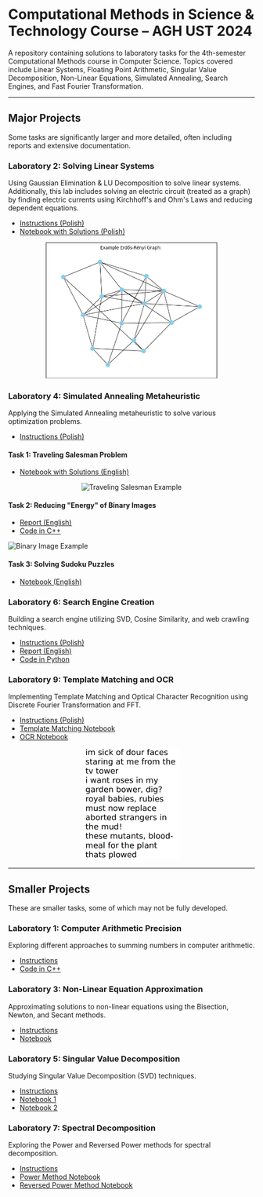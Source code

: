 # Computational Methods in Science & Technology Course – AGH UST 2024

A repository containing solutions to laboratory tasks for the 4th-semester Computational Methods course in Computer Science. Topics covered include Linear Systems, Floating Point Arithmetic, Singular Value Decomposition, Non-Linear Equations, Simulated Annealing, Search Engines, and Fast Fourier Transformation.

---

## Major Projects
Some tasks are significantly larger and more detailed, often including reports and extensive documentation.

### Laboratory 2: Solving Linear Systems
Using Gaussian Elimination & LU Decomposition to solve linear systems. Additionally, this lab includes solving an electric circuit (treated as a graph) by finding electric currents using Kirchhoff's and Ohm's Laws and reducing dependent equations.

- [Instructions (Polish)](lab2MOWNIT/lab2_instructions.pdf)
- [Notebook with Solutions (Polish)](lab2MOWNIT/lab2_mownit_zielinski.ipynb)

<div style="text-align: center;">
    <img src="lab2MOWNIT/images/erdos-renyi.png" alt="Example graph" width="350"/>
</div>

### Laboratory 4: Simulated Annealing Metaheuristic
Applying the Simulated Annealing metaheuristic to solve various optimization problems.

- [Instructions (Polish)](lab4MOWNIT/tasks_instructions/lab4.pdf)

#### Task 1: Traveling Salesman Problem
- [Notebook with Solutions (English)](lab4MOWNIT/task1/TSP.ipynb)

<div style="text-align: center;">
    <img src="lab4MOWNIT/task1/resources/normal_arbitrary.gif" alt="Traveling Salesman Example" width="350"/>
</div>

#### Task 2: Reducing "Energy" of Binary Images
- [Report (English)](lab4MOWNIT/task2/binary_images_report/report.pdf)
- [Code in C++](lab4MOWNIT/task2/Binary-images)

![Binary Image Example](lab4MOWNIT/task2/binary_images_report/gifs/example5.gif)

#### Task 3: Solving Sudoku Puzzles
- [Notebook (English)](lab4MOWNIT/task3/sudokus.ipynb)

### Laboratory 6: Search Engine Creation
Building a search engine utilizing SVD, Cosine Similarity, and web crawling techniques.

- [Instructions (Polish)](lab6MOWNIT/lab6_instructions.pdf)
- [Report (English)](lab6MOWNIT/Search_Engine_Report-1.pdf)
- [Code in Python](lab6MOWNIT/initialization_engine)

### Laboratory 9: Template Matching and OCR
Implementing Template Matching and Optical Character Recognition using Discrete Fourier Transformation and FFT.

- [Instructions (Polish)](lab9MOWNIT/lab9_instructions.pdf)
- [Template Matching Notebook](lab9MOWNIT/task1.ipynb)
- [OCR Notebook](lab9MOWNIT/task2.ipynb)

<div style="text-align: center;">
    <img src="lab9MOWNIT/img/poem_example.png" alt="Poem Example" width="200"/>
</div>

---

## Smaller Projects
These are smaller tasks, some of which may not be fully developed.

### Laboratory 1: Computer Arithmetic Precision
Exploring different approaches to summing numbers in computer arithmetic.

- [Instructions](lab1MOWNIT/lab1_instructions.pdf)
- [Code in C++](lab1MOWNIT/main.cpp)

### Laboratory 3: Non-Linear Equation Approximation
Approximating solutions to non-linear equations using the Bisection, Newton, and Secant methods.

- [Instructions](lab3MOWNIT/lab3_instructions.pdf)
- [Notebook](lab3MOWNIT/lab3.ipynb)

### Laboratory 5: Singular Value Decomposition
Studying Singular Value Decomposition (SVD) techniques.

- [Instructions](lab5MOWNIT/lab5_instructions.pdf)
- [Notebook 1](lab5MOWNIT/task1.ipynb)
- [Notebook 2](lab5MOWNIT/task2.ipynb)

### Laboratory 7: Spectral Decomposition
Exploring the Power and Reversed Power methods for spectral decomposition.

- [Instructions](lab7MOWNIT/lab7_instructions.pdf)
- [Power Method Notebook](lab7MOWNIT/power_method.ipynb)
- [Reversed Power Method Notebook](lab7MOWNIT/reversed_power_method.ipynb)
